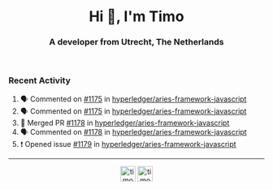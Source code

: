 <h1 align="center">Hi 👋, I'm Timo</h1>
<h3 align="center">A developer from Utrecht, The Netherlands</h3>
<br/>
<!-- https://github.com/rahuldkjain/github-profile-readme-generator --!>

<!--  <p align="left"><img src="https://github-readme-stats.vercel.app/api?username=timoglastra&show_icons=true&count_private=true&" alt="timoglastra" /></p> --!>

<!--
Github language stats
<p align="left"><img src="https://github-readme-stats.vercel.app/api/top-langs/?username=timoglastra&layout=compact" alt="timoglastra" /><p>
-->

<!-- Codestats language stats -->
<!-- <p align="left"><img src="https://codestats-readme.vercel.app/api/top-langs/?username=timoglastra&layout=compact&language_count=12" alt="timoglastra" /><p>    --!>
  
<h3>Recent Activity</h3>

<!--START_SECTION:activity-->
1. 🗣 Commented on [#1175](https://github.com/hyperledger/aries-framework-javascript/issues/1175) in [hyperledger/aries-framework-javascript](https://github.com/hyperledger/aries-framework-javascript)
2. 🗣 Commented on [#1175](https://github.com/hyperledger/aries-framework-javascript/issues/1175) in [hyperledger/aries-framework-javascript](https://github.com/hyperledger/aries-framework-javascript)
3. 🎉 Merged PR [#1178](https://github.com/hyperledger/aries-framework-javascript/pull/1178) in [hyperledger/aries-framework-javascript](https://github.com/hyperledger/aries-framework-javascript)
4. 🗣 Commented on [#1178](https://github.com/hyperledger/aries-framework-javascript/issues/1178) in [hyperledger/aries-framework-javascript](https://github.com/hyperledger/aries-framework-javascript)
5. ❗️ Opened issue [#1179](https://github.com/hyperledger/aries-framework-javascript/issues/1179) in [hyperledger/aries-framework-javascript](https://github.com/hyperledger/aries-framework-javascript)
<!--END_SECTION:activity-->

---

<p align="center">
<a href="https://twitter.com/timoglastra" target="blank"><img align="center" src="https://cdn.jsdelivr.net/npm/simple-icons@3.0.1/icons/twitter.svg" alt="timoglastra" height="30" width="30" /></a>
<a href="https://linkedin.com/in/timoglastra" target="blank"><img align="center" src="https://cdn.jsdelivr.net/npm/simple-icons@3.0.1/icons/linkedin.svg" alt="timoglastra" height="30" width="30" /></a>
</p>



